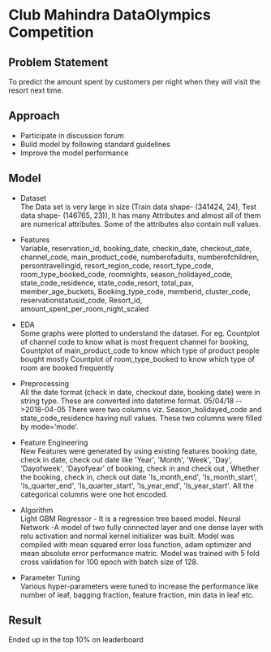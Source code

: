 # Club Mahindra DataOlympics Competition
## Problem Statement
To  predict the amount spent by customers per night when they will visit the resort next time.

## Approach
- Participate in discussion forum
- Build model by following standard guidelines
- Improve the model performance

## Model
- Dataset  
The Data set is very large in size (Train data shape- (341424, 24), Test data shape- (146765, 23)), It has many Attributes and almost all of them are numerical attributes. Some of the attributes also contain null values.

- Features   
Variable, reservation_id,  booking_date, checkin_date, checkout_date, channel_code, main_product_code, numberofadults, numberofchildren, persontravellingid, resort_region_code, resort_type_code, room_type_booked_code, roomnights, season_holidayed_code, state_code_residence, state_code_resort, total_pax, member_age_buckets,
Booking_type_code, memberid, cluster_code,  reservationstatusid_code,
Resort_id, amount_spent_per_room_night_scaled

- EDA     
Some graphs were plotted to understand the dataset. For eg.
Countplot of channel code to know what is  most frequent channel for booking,
Countplot of main_product_code to know which type of product people bought mostly
Countplot of room_type_booked to know which type of room are booked frequently

- Preprocessing     
All the date format (check in date, checkout date, booking date) were in string type. These are converted into datetime format. 
05/04/18 -->2018-04-05
There were two columns viz. Season_holidayed_code and state_code_residence having null values. These two columns were filled by mode=’mode’. 

- Feature Engineering    
New Features were generated by using existing features booking date, check in date, check out date like  'Year', 'Month', 'Week', 'Day', 'Dayofweek', 'Dayofyear' of booking, check in and check out , Whether the booking, check in, check out date 'Is_month_end', 'Is_month_start', 'Is_quarter_end', 'Is_quarter_start', 'Is_year_end', 'Is_year_start'.
All the categorical columns were one hot encoded.

- Algorithm    
Light GBM Regressor - It is a regression tree based model.
Neural Network -A model of two fully connected layer and one dense layer with relu activation and normal kernel initializer was built. Model was compiled with mean squared error loss function, adam optimizer and mean absolute error performance matric. Model was trained with 5 fold cross validation for 100 epoch with batch size of 128.

- Parameter Tuning     
Various hyper-parameters were tuned to increase the performance like number of leaf, bagging fraction, feature fraction, min data in leaf etc.

## Result  
Ended up in the top 10% on leaderboard
